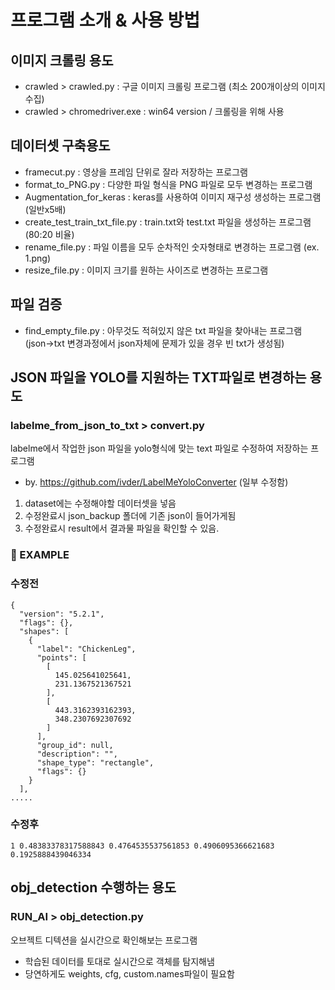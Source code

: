 # 프로그램 소개 & 사용 방법

## 이미지 크롤링 용도
- crawled > crawled.py : 구글 이미지 크롤링 프로그램 (최소 200개이상의 이미지 수집)
- crawled > chromedriver.exe : win64 version / 크롤링을 위해 사용


## 데이터셋 구축용도
- framecut.py : 영상을 프레임 단위로 잘라 저장하는 프로그램
- format_to_PNG.py : 다양한 파일 형식을 PNG 파일로 모두 변경하는 프로그램
- Augmentation_for_keras : keras를 사용하여 이미지 재구성 생성하는 프로그램 (일반x5배)
- create_test_train_txt_file.py : train.txt와 test.txt 파일을 생성하는 프로그램 (80:20 비율)
- rename_file.py : 파일 이름을 모두 순차적인 숫자형태로 변경하는 프로그램 (ex. 1.png)
- resize_file.py : 이미지 크기를 원하는 사이즈로 변경하는 프로그램

## 파일 검증
- find_empty_file.py : 아무것도 적혀있지 않은 txt 파일을 찾아내는 프로그램<br>
(json->txt 변경과정에서 json자체에 문제가 있을 경우 빈 txt가 생성됨)

## JSON 파일을 YOLO를 지원하는 TXT파일로 변경하는 용도
### labelme_from_json_to_txt > convert.py
labelme에서 작업한 json 파일을 yolo형식에 맞는 text 파일로 수정하여 저장하는 프로그램
- by. https://github.com/ivder/LabelMeYoloConverter (일부 수정함)
1. dataset에는 수정해야할 데이터셋을 넣음
2. 수정완료시 json_backup 폴더에 기존 json이 들어가게됨
3. 수정완료시 result에서 결과물 파일을 확인할 수 있음.

### 💌 EXAMPLE
### 수정전
```
{
  "version": "5.2.1",
  "flags": {},
  "shapes": [
    {
      "label": "ChickenLeg",
      "points": [
        [
          145.025641025641,
          231.1367521367521
        ],
        [
          443.3162393162393,
          348.2307692307692
        ]
      ],
      "group_id": null,
      "description": "",
      "shape_type": "rectangle",
      "flags": {}
    }
  ],
.....
```
### 수정후
```
1 0.48383378317588843 0.4764535537561853 0.4906095366621683 0.1925888439046334
```
## obj_detection 수행하는 용도
### RUN_AI > obj_detection.py
오브젝트 디텍션을 실시간으로 확인해보는 프로그램
- 학습된 데이터를 토대로 실시간으로 객체를 탐지해냄
- 당연하게도 weights, cfg, custom.names파일이 필요함

